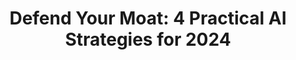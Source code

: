 ---
title: "Defend Your Moat: 4 Practical AI Strategies for 2024"
slug: "four-practical-ai-strategies-for-2024"
draft: false
event_date: "2023-12-12"
image: "img/resources/webinars/four-practical-ai-strategies-for-2024.webp"
name: "Defend Your Moat: 4 Practical AI Strategies for 2024"
description: "How should business and tech leaders approach 2024? We've talked to hundreds of leaders over the past year and worked on a variety of machine learning projects, including fine-tuning multiple open source LLMs. In this webinar, we'll share our strategic framework with 4 sensible (and cost effective) approaches you and your organization can implement to defend and deepen your moat in 2024 and beyond."
events: ['Webinar']
registration_link: "https://us06web.zoom.us/webinar/register/6017013025890/WN_DMqpJPulQY-_0-RpVJklGg#/registration"
call_to_action: Register Now
video_link: https://www.youtube.com/embed/phdASG6yAsM?si=Z5f3RVeVDPJK_Tj1
audio_link:
categories: ['Video']
presenters: ['Edwin Schmierer', 'Benjamin Bengfort']
topics: ['ML/AI']
---